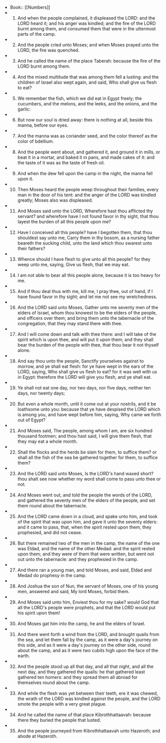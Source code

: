 - Book:: [[Numbers]]
- 1. And when the people complained, it displeased the LORD: and the LORD heard it; and his anger was kindled; and the fire of the LORD burnt among them, and consumed them that were in the uttermost parts of the camp.
- 2. And the people cried unto Moses; and when Moses prayed unto the LORD, the fire was quenched.
- 3. And he called the name of the place Taberah: because the fire of the LORD burnt among them.
- 4. And the mixed multitude that was among them fell a lusting: and the children of Israel also wept again, and said, Who shall give us flesh to eat?
- 5. We remember the fish, which we did eat in Egypt freely; the cucumbers, and the melons, and the leeks, and the onions, and the garlic:
- 6. But now our soul is dried away: there is nothing at all, beside this manna, before our eyes.
- 7. And the manna was as coriander seed, and the color thereof as the color of bdellium.
- 8. And the people went about, and gathered it, and ground it in mills, or beat it in a mortar, and baked it in pans, and made cakes of it: and the taste of it was as the taste of fresh oil.
- 9. And when the dew fell upon the camp in the night, the manna fell upon it.
- 10. Then Moses heard the people weep throughout their families, every man in the door of his tent: and the anger of the LORD was kindled greatly; Moses also was displeased.
- 11. And Moses said unto the LORD, Wherefore hast thou afflicted thy servant? and wherefore have I not found favor in thy sight, that thou layest the burden of all this people upon me?
- 12. Have I conceived all this people? have I begotten them, that thou shouldest say unto me, Carry them in thy bosom, as a nursing father beareth the sucking child, unto the land which thou swarest unto their fathers?
- 13. Whence should I have flesh to give unto all this people? for they weep unto me, saying, Give us flesh, that we may eat.
- 14. I am not able to bear all this people alone, because it is too heavy for me.
- 15. And if thou deal thus with me, kill me, I pray thee, out of hand, if I have found favor in thy sight; and let me not see my wretchedness.
- 16. And the LORD said unto Moses, Gather unto me seventy men of the elders of Israel, whom thou knowest to be the elders of the people, and officers over them; and bring them unto the tabernacle of the congregation, that they may stand there with thee.
- 17. And I will come down and talk with thee there: and I will take of the spirit which is upon thee, and will put it upon them; and they shall bear the burden of the people with thee, that thou bear it not thyself alone.
- 18. And say thou unto the people, Sanctify yourselves against to morrow, and ye shall eat flesh: for ye have wept in the ears of the LORD, saying, Who shall give us flesh to eat? for it was well with us in Egypt: therefore the LORD will give you flesh, and ye shall eat.
- 19. Ye shall not eat one day, nor two days, nor five days, neither ten days, nor twenty days;
- 20. But even a whole month, until it come out at your nostrils, and it be loathsome unto you: because that ye have despised the LORD which is among you, and have wept before him, saying, Why came we forth out of Egypt?
- 21. And Moses said, The people, among whom I am, are six hundred thousand footmen; and thou hast said, I will give them flesh, that they may eat a whole month.
- 22. Shall the flocks and the herds be slain for them, to suffice them? or shall all the fish of the sea be gathered together for them, to suffice them?
- 23. And the LORD said unto Moses, Is the LORD's hand waxed short? thou shalt see now whether my word shall come to pass unto thee or not.
- 24. And Moses went out, and told the people the words of the LORD, and gathered the seventy men of the elders of the people, and set them round about the tabernacle.
- 25. And the LORD came down in a cloud, and spake unto him, and took of the spirit that was upon him, and gave it unto the seventy elders: and it came to pass, that, when the spirit rested upon them, they prophesied, and did not cease.
- 26. But there remained two of the men in the camp, the name of the one was Eldad, and the name of the other Medad: and the spirit rested upon them; and they were of them that were written, but went not out unto the tabernacle: and they prophesied in the camp.
- 27. And there ran a young man, and told Moses, and said, Eldad and Medad do prophesy in the camp.
- 28. And Joshua the son of Nun, the servant of Moses, one of his young men, answered and said, My lord Moses, forbid them.
- 29. And Moses said unto him, Enviest thou for my sake? would God that all the LORD's people were prophets, and that the LORD would put his spirit upon them!
- 30. And Moses gat him into the camp, he and the elders of Israel.
- 31. And there went forth a wind from the LORD, and brought quails from the sea, and let them fall by the camp, as it were a day's journey on this side, and as it were a day's journey on the other side, round about the camp, and as it were two cubits high upon the face of the earth.
- 32. And the people stood up all that day, and all that night, and all the next day, and they gathered the quails: he that gathered least gathered ten homers: and they spread them all abroad for themselves round about the camp.
- 33. And while the flesh was yet between their teeth, ere it was chewed, the wrath of the LORD was kindled against the people, and the LORD smote the people with a very great plague.
- 34. And he called the name of that place Kibrothhattaavah: because there they buried the people that lusted.
- 35. And the people journeyed from Kibrothhattaavah unto Hazeroth; and abode at Hazeroth.
